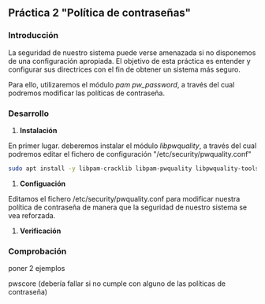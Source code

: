 ## Práctica 2 "Política de contraseñas"

### Introducción

La seguridad de nuestro sistema puede verse amenazada si no disponemos de una configuración apropiada. El objetivo de esta práctica es entender y configurar sus directrices con el fin de obtener un sistema más seguro.

Para ello, utilizaremos el módulo *pam pw_password*, a través del cual podremos modificar las políticas de contraseña.

### Desarrollo

1. **Instalación**
  
  En primer lugar. deberemos instalar el módulo *libpwquality*, a través del cual podremos editar el fichero de configuración "/etc/security/pwquality.conf"

```bash
sudo apt install -y libpam-cracklib libpam-pwquality libpwquality-tools
```

1. **Configuación**

  Editamos el fichero /etc/security/pwquality.conf para modificar nuestra política de contraseña de manera que la seguridad de nuestro sistema se vea reforzada.
  

1. **Verificación**


### Comprobación

poner 2 ejemplos 

pwscore (debería fallar si no cumple con alguno de las políticas de contraseña)